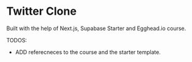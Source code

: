 # Twitter Clone

Built with the help of Next.js, Supabase Starter and Egghead.io course. 

TODOS:
- ADD referecneces to the course and the starter template.
